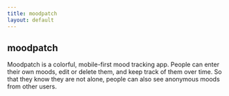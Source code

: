 ```yaml
---
title: moodpatch
layout: default
---
```


<article class="projContainer">
  <h1>moodpatch</h1>

  <p>Moodpatch is a colorful, mobile-first mood tracking app. People can enter their own moods, edit or delete them, and keep track of them over time. So that they know they are not alone, people can also see anonymous moods from other users.</p>
</article>

